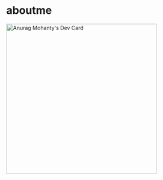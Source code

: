 # aboutme

<a href="https://app.daily.dev/armohanty"><img src="https://photos.app.goo.gl/aQVxAATsrwoctpy79" width="400" alt="Anurag Mohanty's Dev Card"/></a>
